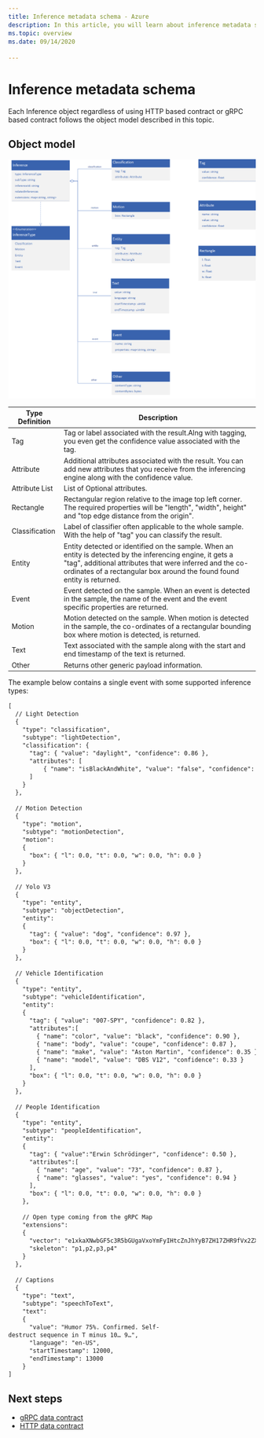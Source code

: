 ```yaml
---
title: Inference metadata schema - Azure
description: In this article, you will learn about inference metadata schema.
ms.topic: overview
ms.date: 09/14/2020

---
```


# Inference metadata schema 

Each Inference object regardless of using HTTP based contract or gRPC based contract follows the object model described in this topic.

## Object model

![Object model](./media/inference-metadata-schema/object-model.png)
 
|Type Definition|Description|
|---|---|
|Tag|Tag or label associated with the result.Alng with tagging, you even get the confidence value associated with the tag.|
|Attribute|Additional attributes associated with the result. You can add new attributes that you receive from the inferencing engine along with the confidence value.|
|Attribute List|List of	Optional attributes.|
|Rectangle|Rectangular region relative to the image top left corner. The required properties will be "length", "width", height" and "top edge distance from the origin".|
|Classification|Label of classifier often applicable to the whole sample. With the help of "tag" you can classify the result.|
|Entity|Entity detected or identified on the sample. When an entity is detected by the inferencing engine, it gets a "tag", additional attributes that were inferred and the co-ordinates of a rectangular box around the found found entity is returned.|
|Event|Event detected on the sample. When an event is detected in the sample, the name of the event and the event specific properties are returned.|
|Motion|Motion detected on the sample. When motion is detected in the sample, the co-ordinates of a rectangular bounding box where motion is detected, is returned.|
|Text|Text associated with the sample along with the start and end timestamp of the text is returned.|
|Other|Returns other generic payload information.|

The example below contains a single event with some supported inference types:

```
[ 
  // Light Detection 
  { 
    "type": "classification", 
    "subtype": "lightDetection", 
    "classification": { 
      "tag": { "value": "daylight", "confidence": 0.86 }, 
      "attributes": [ 
          { "name": "isBlackAndWhite", "value": "false", "confidence": 0.71 } 
      ] 
    } 
  }, 
 
  // Motion Detection 
  { 
    "type": "motion", 
    "subtype": "motionDetection", 
    "motion": 
    { 
      "box": { "l": 0.0, "t": 0.0, "w": 0.0, "h": 0.0 } 
    } 
  }, 
 
  // Yolo V3 
  { 
    "type": "entity", 
    "subtype": "objectDetection",     
    "entity": 
    { 
      "tag": { "value": "dog", "confidence": 0.97 }, 
      "box": { "l": 0.0, "t": 0.0, "w": 0.0, "h": 0.0 } 
    } 
  }, 
 
  // Vehicle Identification 
  { 
    "type": "entity", 
    "subtype": "vehicleIdentification",     
    "entity": 
    { 
      "tag": { "value": "007-SPY", "confidence": 0.82 }, 
      "attributes":[   
        { "name": "color", "value": "black", "confidence": 0.90 }, 
        { "name": "body", "value": "coupe", "confidence": 0.87 }, 
        { "name": "make", "value": "Aston Martin", "confidence": 0.35 }, 
        { "name": "model", "value": "DBS V12", "confidence": 0.33 } 
      ], 
      "box": { "l": 0.0, "t": 0.0, "w": 0.0, "h": 0.0 } 
    } 
  }, 
 
  // People Identification 
  { 
    "type": "entity", 
    "subtype": "peopleIdentification",     
    "entity": 
    { 
      "tag": { "value":"Erwin Schrödinger", "confidence": 0.50 }, 
      "attributes":[   
        { "name": "age", "value": "73", "confidence": 0.87 }, 
        { "name": "glasses", "value": "yes", "confidence": 0.94 } 
      ], 
      "box": { "l": 0.0, "t": 0.0, "w": 0.0, "h": 0.0 } 
    }, 
 
    // Open type coming from the gRPC Map 
    "extensions":  
    { 
      "vector": "e1xkaXNwbGF5c3R5bGUgaVxoYmFyIHtcZnJhYyB7ZH17ZHR9fVx2ZXJ0IFxQc2kgKHQpXHJhbmdsZSA9e1xoYXQge0h9fVx2ZXJ0IFxQc2kgKHQpXHJhbmdsZSB9KQ==", 
      "skeleton": "p1,p2,p3,p4" 
    } 
  }, 
 
  // Captions 
  {     
    "type": "text", 
    "subtype": "speechToText",   
    "text": 
    { 
      "value": "Humor 75%. Confirmed. Self-destruct sequence in T minus 10… 9…", 
      "language": "en-US", 
      "startTimestamp": 12000, 
      "endTimestamp": 13000 
    } 
]
```

## Next steps

- [gRPC data contract](./grpc-extension-protocol.md)
- [HTTP data contract](./http-extension-protocol.md)